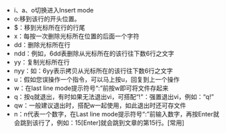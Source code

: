 * i、a、o切换进入Insert mode
* o:移到该行的开头位置。
* $：移到光标所在行的行尾
* x：每按一次删除光标所在位置的后面一个字符
* dd：删除光标所在行
* ndd：例如，6dd表删除从光标所在的该行往下数6行之文字
* yy：复制光标所在行
* nyy：如：6yy表示拷贝从光标所在的该行往下数6行之文字
* u：假如您误操作一个指令，可以马上按u，回复到上一个操作
* w：在last line mode提示符号“:”前按w即可将文件存起来
* q：按q就退出，有时如果无法退出vi，可搭配“!"：强置退出vi，例如：“q!”
* qw：一般建议退出时，搭配w一起使用，如此退出时还可存文件
* n：n代表一个数字，在Last line mode提示符号“:”前输入数字，再按Enter就会跳到该行了，例如：15[Enter]就会跳到文章的第15行。[常用]
